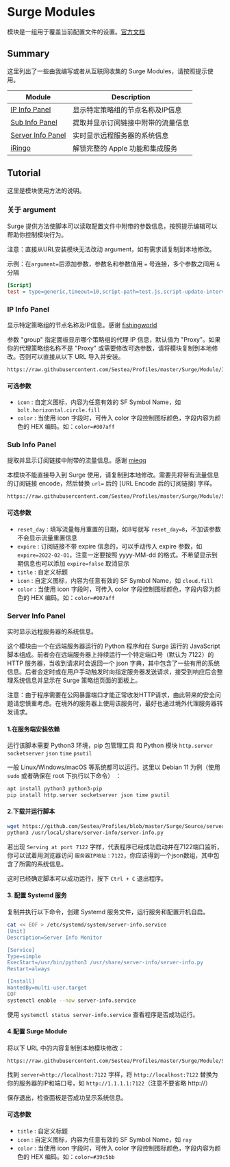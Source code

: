 # Surge Modules

模块是一组用于覆盖当前配置文件的设置。[官方文档](https://manual.nssurge.com/others/module.html)

## Summary

这里列出了一些由我编写或者从互联网收集的 Surge Modules，请按照提示使用。

Module | Description |
---- | ----------- |
[IP Info Panel](#ip-info-panel) | 显示特定策略组的节点名称及IP信息
[Sub Info Panel](#sub-info-panel) | 提取并显示订阅链接中附带的流量信息
[Server Info Panel](#server-info-panel) | 实时显示远程服务器的系统信息
[iRingo](https://github.com/VirgilClyne/iRingo) | 解锁完整的 Apple 功能和集成服务

## Tutorial

这里是模块使用方法的说明。

### 关于 argument

Surge 提供方法使脚本可以读取配置文件中附带的参数信息，按照提示编辑可以帮助你控制模块行为。

注意：直接从URL安装模块无法改动 argument，如有需求请复制到本地修改。

示例：在`argument=`后添加参数，参数名和参数值用 `=` 号连接，多个参数之间用 `&` 分隔

```ini
[Script]
test = type=generic,timeout=10,script-path=test.js,script-update-interval=0,argument=set1=true&set2=normal
```

### IP Info Panel

显示特定策略组的节点名称及IP信息。感谢 [fishingworld](https://github.com/fishingworld)

参数 "group" 指定面板显示哪个策略组的代理 IP 信息，默认值为 "Proxy"。如果你的代理策略组名称不是 "Proxy" 或需要修改可选参数，请将模块复制到本地修改。否则可以直接从以下 URL 导入并安装。

```
https://raw.githubusercontent.com/Sestea/Profiles/master/Surge/Module/IP_Info_Panel.sgmodule
```

#### 可选参数

 - `icon` : 自定义图标，内容为任意有效的 SF Symbol Name，如 `bolt.horizontal.circle.fill`
 - `color` : 当使用 icon 字段时，可传入 color 字段控制图标颜色，字段内容为颜色的 HEX 编码。如：`color=#007aff`

### Sub Info Panel

提取并显示订阅链接中附带的流量信息。感谢 [mieqq](https://github.com/mieqq)

本模块不能直接导入到 Surge 使用，请复制到本地修改。需要先将带有流量信息的订阅链接 encode，然后替换 `url=` 后的 [URL Encode 后的订阅链接] 字样。

```
https://raw.githubusercontent.com/Sestea/Profiles/master/Surge/Module/Sub_Info_Panel.sgmodule
```

#### 可选参数
 - `reset_day` : 填写流量每月重置的日期，如8号就写 `reset_day=8`，不加该参数不会显示流量重置信息
 - `expire` : 订阅链接不带 expire 信息的，可以手动传入 expire 参数，如 `expire=2022-02-01`，注意一定要按照 yyyy-MM-dd 的格式。不希望显示到期信息也可以添加 `expire=false` 取消显示
 - `title` : 自定义标题
 - `icon` : 自定义图标，内容为任意有效的 SF Symbol Name，如 `cloud.fill`
 - `color` : 当使用 icon 字段时，可传入 color 字段控制图标颜色，字段内容为颜色的 HEX 编码。如：`color=#007aff`

### Server Info Panel

实时显示远程服务器的系统信息。

这个模块由一个在远端服务器运行的 Python 程序和在 Surge 运行的 JavaScript 脚本组成。前者会在远端服务器上持续运行一个特定端口号（默认为 7122）的 HTTP 服务器，当收到请求时会返回一个 json 字典，其中包含了一些有用的系统信息。后者会定时或在用户手动触发时向指定服务器发送请求，接受到响应后会整理系统信息并显示在 Surge 策略组页面的面板上。

注意：由于程序需要在公网暴露端口才能正常收发HTTP请求，由此带来的安全问题请您慎重考虑。在境外的服务器上使用该服务时，最好也通过境外代理服务器转发请求。

#### 1.在服务端安装依赖

运行该脚本需要 Python3 环境，pip 包管理工具 和 Python 模块 `http.server` `socketserver` `json` `time` `psutil`

一般 Linux/Windows/macOS 等系统都可以运行。这里以 Debian 11 为例（使用 `sudo` 或者确保在 root 下执行以下命令）
：

```sh
apt install python3 python3-pip
pip install http.server socketserver json time psutil
```

#### 2.下载并运行脚本
```sh
wget https://github.com/Sestea/Profiles/blob/master/Surge/Source/server-info.py /usr/local/share/server-info/server-info.py
python3 /usr/local/share/server-info/server-info.py
```

若出现 `Serving at port 7122` 字样，代表程序已经成功启动并在7122端口监听，你可以试着用浏览器访问 `服务器IP地址：7122`，你应该得到一个json数组，其中包含了所需的系统信息。

这时已经确定脚本可以成功运行，按下 `Ctrl + C` 退出程序。

#### 3. 配置 Systemd 服务

复制并执行以下命令，创建 Systemd 服务文件，运行服务和配置开机自启。

```sh
cat << EOF > /etc/systemd/system/server-info.service
[Unit]
Description=Server Info Monitor

[Service]
Type=simple
ExecStart=/usr/bin/python3 /usr/share/server-info/server-info.py
Restart=always

[Install]
WantedBy=multi-user.target
EOF
systemctl enable --now server-info.service
```

使用 `systemctl status server-info.service` 查看程序是否成功运行。

#### 4.配置 Surge Module
将以下 URL 中的内容复制到本地模块修改：
```
https://raw.githubusercontent.com/Sestea/Profiles/master/Surge/Module/Server_Info_Panel.sgmodule
```
找到 `server=http://localhost:7122` 字样，将 `http://localhost:7122` 替换为你的服务器的IP和端口号，如 `http://1.1.1.1:7122`（注意不要省略 http://）

保存退出，检查面板是否成功显示系统信息。

#### 可选参数
 - `title` : 自定义标题
 - `icon` : 自定义图标，内容为任意有效的 SF Symbol Name，如 `ray`
 - `color` : 当使用 icon 字段时，可传入 color 字段控制图标颜色，字段内容为颜色的 HEX 编码。如：`color=#39c5bb`
